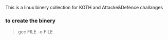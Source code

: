 This is a linux binery collection for KOTH and Attacke&Defence challanges

### to create the binery
> gcc FILE -o FILE 
